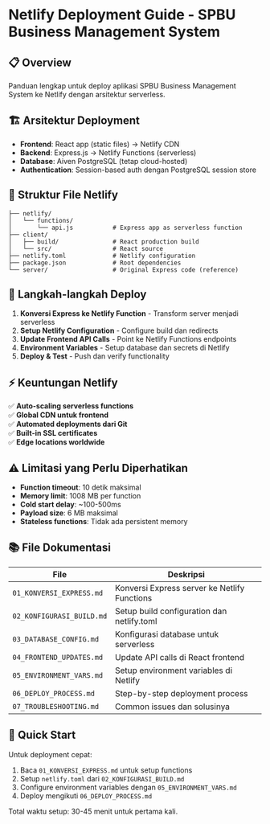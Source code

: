 # Netlify Deployment Guide - SPBU Business Management System

## 📋 Overview

Panduan lengkap untuk deploy aplikasi SPBU Business Management System ke Netlify dengan arsitektur serverless.

## 🏗️ Arsitektur Deployment

- **Frontend**: React app (static files) → Netlify CDN
- **Backend**: Express.js → Netlify Functions (serverless)
- **Database**: Aiven PostgreSQL (tetap cloud-hosted)
- **Authentication**: Session-based auth dengan PostgreSQL session store

## 📁 Struktur File Netlify

```
├── netlify/
│   └── functions/
│       └── api.js           # Express app as serverless function
├── client/
│   ├── build/               # React production build
│   └── src/                 # React source
├── netlify.toml             # Netlify configuration
├── package.json             # Root dependencies
└── server/                  # Original Express code (reference)
```

## 🎯 Langkah-langkah Deploy

1. **Konversi Express ke Netlify Function** - Transform server menjadi serverless
2. **Setup Netlify Configuration** - Configure build dan redirects
3. **Update Frontend API Calls** - Point ke Netlify Functions endpoints
4. **Environment Variables** - Setup database dan secrets di Netlify
5. **Deploy & Test** - Push dan verify functionality

## ⚡ Keuntungan Netlify

✅ **Auto-scaling serverless functions**  
✅ **Global CDN untuk frontend**  
✅ **Automated deployments dari Git**  
✅ **Built-in SSL certificates**  
✅ **Edge locations worldwide**  

## ⚠️ Limitasi yang Perlu Diperhatikan

- **Function timeout**: 10 detik maksimal
- **Memory limit**: 1008 MB per function
- **Cold start delay**: ~100-500ms
- **Payload size**: 6 MB maksimal
- **Stateless functions**: Tidak ada persistent memory

## 📚 File Dokumentasi

| File | Deskripsi |
|------|-----------|
| `01_KONVERSI_EXPRESS.md` | Konversi Express server ke Netlify Functions |
| `02_KONFIGURASI_BUILD.md` | Setup build configuration dan netlify.toml |
| `03_DATABASE_CONFIG.md` | Konfigurasi database untuk serverless |
| `04_FRONTEND_UPDATES.md` | Update API calls di React frontend |
| `05_ENVIRONMENT_VARS.md` | Setup environment variables di Netlify |
| `06_DEPLOY_PROCESS.md` | Step-by-step deployment process |
| `07_TROUBLESHOOTING.md` | Common issues dan solusinya |

## 🚀 Quick Start

Untuk deployment cepat:

1. Baca `01_KONVERSI_EXPRESS.md` untuk setup functions
2. Setup `netlify.toml` dari `02_KONFIGURASI_BUILD.md`
3. Configure environment variables dengan `05_ENVIRONMENT_VARS.md`
4. Deploy mengikuti `06_DEPLOY_PROCESS.md`

Total waktu setup: 30-45 menit untuk pertama kali.